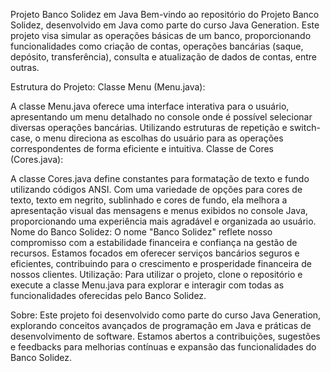 Projeto Banco Solidez em Java
Bem-vindo ao repositório do Projeto Banco Solidez, desenvolvido em Java como parte do curso Java Generation. Este projeto visa simular as operações básicas de um banco, proporcionando funcionalidades como criação de contas, operações bancárias (saque, depósito, transferência), consulta e atualização de dados de contas, entre outras.

Estrutura do Projeto:
Classe Menu (Menu.java):

A classe Menu.java oferece uma interface interativa para o usuário, apresentando um menu detalhado no console onde é possível selecionar diversas operações bancárias. Utilizando estruturas de repetição e switch-case, o menu direciona as escolhas do usuário para as operações correspondentes de forma eficiente e intuitiva.
Classe de Cores (Cores.java):

A classe Cores.java define constantes para formatação de texto e fundo utilizando códigos ANSI. Com uma variedade de opções para cores de texto, texto em negrito, sublinhado e cores de fundo, ela melhora a apresentação visual das mensagens e menus exibidos no console Java, proporcionando uma experiência mais agradável e organizada ao usuário.
Nome do Banco Solidez:
O nome "Banco Solidez" reflete nosso compromisso com a estabilidade financeira e confiança na gestão de recursos. Estamos focados em oferecer serviços bancários seguros e eficientes, contribuindo para o crescimento e prosperidade financeira de nossos clientes.
Utilização:
Para utilizar o projeto, clone o repositório e execute a classe Menu.java para explorar e interagir com todas as funcionalidades oferecidas pelo Banco Solidez.

Sobre:
Este projeto foi desenvolvido como parte do curso Java Generation, explorando conceitos avançados de programação em Java e práticas de desenvolvimento de software. Estamos abertos a contribuições, sugestões e feedbacks para melhorias contínuas e expansão das funcionalidades do Banco Solidez.
